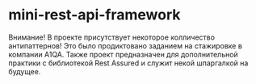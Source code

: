# mini-rest-api-framework

Внимание! В проекте присутствует некоторое колличество антипаттернов! Это было продиктовано заданием на стажировке в компании A1QA.
Также проект предназначен для дополнительной практики с библиотекой Rest Assured и служит некой шпаргалкой на будущее.
